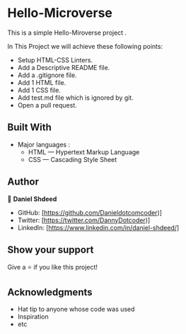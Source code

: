 # Hello-Microverse

 This is a simple Hello-Miroverse project . 

In This Project we will achieve these following points:
- Setup HTML-CSS Linters.
- Add a Descriptive README file.
- Add a .gitignore file.
- Add 1 HTML file.
- Add 1 CSS file.
- Add test.md file which is ignored by git.
- Open a pull request.  

## Built With

- Major languages :
   * HTML — Hypertext Markup Language
   * CSS — Cascading Style Sheet

## Author

👤 **Daniel Shdeed**

- GitHub: [https://github.com/Danieldotcomcoder)]
- Twitter: [https://twitter.com/DannyDotcoder)]
- LinkedIn: [https://www.linkedin.com/in/daniel-shdeed/]



## Show your support

Give a ⭐️ if you like this project!

## Acknowledgments

- Hat tip to anyone whose code was used
- Inspiration
- etc

